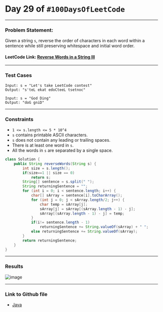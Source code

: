 # Day 29 of `#100DaysOfLeetCode`

___
### Problem Statement:  
Given a string `s`, reverse the order of characters in each word within a sentence while still preserving whitespace and initial word order.

#### LeetCode Link: [Reverse Words in a String III](https://leetcode.com/problems/reverse-words-in-a-string-iii/description/)
___


### Test Cases
```
Input: s = "Let's take LeetCode contest"
Output: "s'teL ekat edoCteeL tsetnoc"
```
```
Input: s = "God Ding"
Output: "doG gniD"
```
___

### Constraints 
* `1 <= s.length <= 5 * 10^4`
* `s` contains printable ASCII characters.
* `s` does not contain any leading or trailing spaces.
* There is at least one word in `s`.
* All the words in `s` are separated by a single space.

```java
class Solution {
    public String reverseWords(String s) {
        int size = s.length();
        if(size==1 || size == 0)
            return s;
        String[] sentence = s.split(" ");
        String returningSentence = "";
        for (int i = 0; i < sentence.length; i++) {
            char[] sArray = sentence[i].toCharArray();
            for (int j = 0; j < sArray.length/2; j++) {
                char temp = sArray[j];
                sArray[j] = sArray[(sArray.length - 1) - j];
                sArray[(sArray.length - 1) - j] = temp;
            }
            if(i!= sentence.length - 1)
                returningSentence += String.valueOf(sArray) + " ";
            else returningSentence += String.valueOf(sArray);
        }
        return returningSentence;
    }
}
```
___
### Results
![image](https://user-images.githubusercontent.com/31382363/205514762-e4636050-a97a-4e1d-9168-9f78c166fa96.png)

___

### Link to Github file  
* [Java](https://github.com/studentdevelops/100DaysOfLeetCode/blob/822e7cde751090cc327d72242d7e4e6e3acf7e98/Day29_Reverse_Word_In_a_Sentence/code.java)
